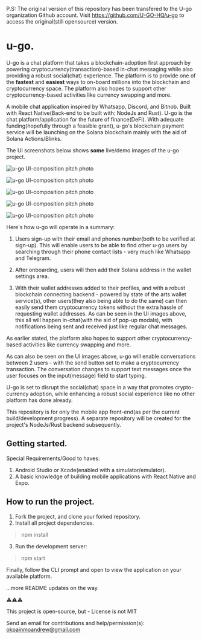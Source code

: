 P.S: The original version of this repository has been transfered to the U-go organization Github account. Visit https://github.com/U-GO-HQ/u-go to access the original(still opensource) version.

# u-go.

U-go is a chat platform that takes a blockchain-adoption first approach by powering cryptocurrency(transaction)-based in-chat messaging while also providing a robust social(chat) experience. The platform is to provide one of the **fastest** and **easiest** ways to on-board millions into the blockchain and cryptocurrency space. The platform also hopes to support other cryptocurrency-based activities like currency swapping and more.

A mobile chat application inspired by Whatsapp, Discord, and Bitnob. Built with React Native(Back-end to be built with: NodeJs and Rust). U-go is the chat platform/application for the future of finance(DeFi). With adequate funding(hopefully through a feasible grant), u-go's blockchain payment service will be launching on the Solana blockchain mainly with the aid of Solana Actions/Blinks.

The UI screenshots below shows **some** live/demo images of the u-go project.

![u-go UI-composition pitch photo](/assets/images/WhatsApp%20Image%202024-07-24%20at%2011.55.04_13277373.jpg)

![u-go UI-composition pitch photo](/assets/images/WhatsApp%20Image%202024-07-24%20at%2011.55.04_4d972c5b.jpg)

![u-go UI-composition pitch photo](/assets/images/WhatsApp%20Image%202024-07-24%20at%2011.55.05_6f07c416.jpg)

![u-go UI-composition pitch photo](/assets/images/WhatsApp%20Image%202024-07-24%20at%2011.55.05_fc8d4ac6.jpg)

![u-go UI-composition pitch photo](/assets/images/WhatsApp%20Image%202024-07-24%20at%2011.55.05_05f8323d.jpg)

Here's how u-go will operate in a summary:

1. Users sign-up with their email and phones number(both to be verified at sign-up). This will enable users to be able to find other u-go users by searching through their phone contact lists - very much like Whatsapp and Telegram.

2. After onboarding, users will then add their Solana address in the wallet settings area.

3. With their wallet addresses added to their profiles, and with a robust blockchain connecting backend - powered by state of the arts wallet service(s), other users(they also being able to do the same) can then easily send them cryptocurrency tokens without the extra hassle of requesting wallet addresses. As can be seen in the UI images above, this all will happen in-chat(with the aid of pop-up modals), with notifications being sent and received just like regular chat messages.

As earlier stated, the platform also hopes to support other cryptocurrency-based activities like currency swapping and more.

As can also be seen on the UI images above, u-go will enable conversations between 2 users - with the send button set to make a cryptocurrency transaction. The conversation changes to support text messages once the user focuses on the input(message) field to start typing.

U-go is set to disrupt the social(chat) space in a way that promotes crypto-currency adoption, while enhancing a robust social experience like no other platform has done already.

This repository is for only the mobile app front-end(as per the current build/development progress). A separate repository will
be created for the project's NodeJs/Rust backend subsequently.

## Getting started.

Special Requirements/Good to haves: 

1. Android Studio or Xcode(enabled with a simulator/emulator).  
2. A basic knowledge of building mobile applications with React Native and Expo.

## How to run the project.

1. Fork the project, and clone your forked repository.
2. Install all project dependencies.

> npm install

3. Run the development server:

> npm start

Finally, follow the CLI prompt and open to view the application on your available platform.

...more README updates on the way.

⚠️⚠️⚠️

This project is open-source, but - License is not MIT

Send an email for contributions and help/permission(s): okpainmoandrew@gmail.com
